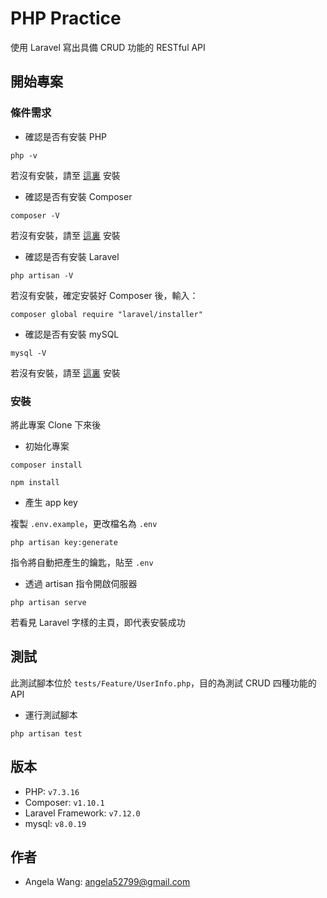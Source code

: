 # PHP Practice
使用 Laravel 寫出具備 CRUD 功能的 RESTful API

## 開始專案

### 條件需求
- 確認是否有安裝 PHP
    
```
php -v
```

若沒有安裝，請至 [這裏](https://www.php.net/manual/en/install.php) 安裝

- 確認是否有安裝 Composer

```
composer -V
```

若沒有安裝，請至 [這裏](https://getcomposer.org/download/) 安裝

- 確認是否有安裝 Laravel

```
php artisan -V
```

若沒有安裝，確定安裝好 Composer 後，輸入：

```
composer global require "laravel/installer"
```

- 確認是否有安裝 mySQL

```
mysql -V
```

若沒有安裝，請至 [這裏](https://dev.mysql.com/downloads/) 安裝

### 安裝
將此專案 Clone 下來後

- 初始化專案
```
composer install 
```
```
npm install
```

- 產生 app key

複製 `.env.example`，更改檔名為 `.env` 

```
php artisan key:generate
```

指令將自動把產生的鑰匙，貼至 `.env`

- 透過 artisan 指令開啟伺服器

```
php artisan serve
```

若看見 Laravel 字樣的主頁，即代表安裝成功

## 測試
此測試腳本位於 `tests/Feature/UserInfo.php`，目的為測試 CRUD 四種功能的 API

- 運行測試腳本

```
php artisan test
```

## 版本
- PHP: `v7.3.16`
- Composer: `v1.10.1`
- Laravel Framework: `v7.12.0`
- mysql: `v8.0.19`

## 作者
- Angela Wang: angela52799@gmail.com
